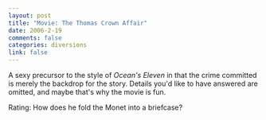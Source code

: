```yaml
--- 
layout: post
title: "Movie: The Thomas Crown Affair"
date: 2006-2-19
comments: false
categories: diversions
link: false
---
```

A sexy precursor to the style of <i>Ocean's Eleven</i> in that the crime committed is merely the backdrop for the story. Details you'd like to have answered are omitted, and maybe that's why the movie is fun.

Rating: How does he fold the Monet into a briefcase?

